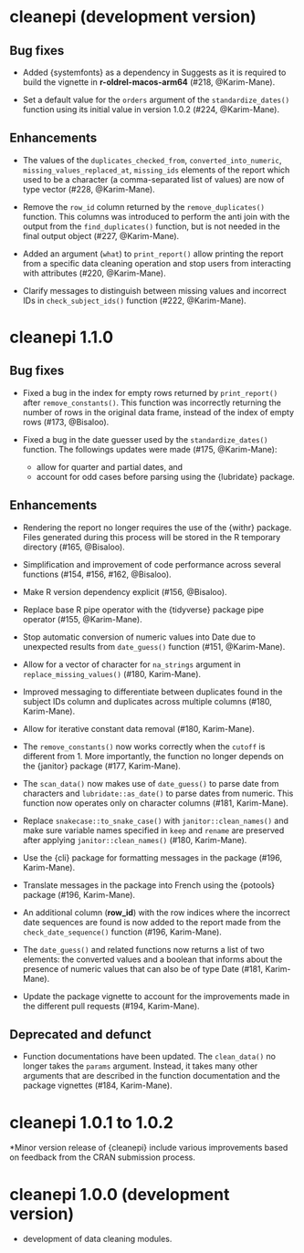 # cleanepi (development version)

## Bug fixes

* Added {systemfonts} as a dependency in Suggests as it is required to build the
vignette in **r-oldrel-macos-arm64** (#218, @Karim-Mane).

* Set a default value for the `orders` argument of the `standardize_dates()`
function using its initial value in version 1.0.2 (#224, @Karim-Mane).

## Enhancements

* The values of the `duplicates_checked_from`, `converted_into_numeric`,
`missing_values_replaced_at`, `missing_ids` elements of the report which used to
be a character (a comma-separated list of values) are now of type vector
(#228, @Karim-Mane).

* Remove the `row_id` column returned by the `remove_duplicates()` function.
This columns was introduced to perform the anti join with the output from the
`find_duplicates()` function, but is not needed in the final output object
(#227, @Karim-Mane).

* Added an argument (`what`) to `print_report()` allow printing the report from
a specific data cleaning operation and stop users from interacting with
attributes (#220, @Karim-Mane).

* Clarify messages to distinguish between missing values and incorrect IDs in
`check_subject_ids()` function (#222, @Karim-Mane).

# cleanepi 1.1.0

## Bug fixes

* Fixed a bug in the index for empty rows returned by `print_report()` after
`remove_constants()`. This function was incorrectly returning the number of rows
in the original data frame, instead of the index of empty rows (#173, @Bisaloo).

* Fixed a bug in the date guesser used by the `standardize_dates()` function.
The followings updates were made (#175, @Karim-Mane):
  * allow for quarter and partial dates, and
  * account for odd cases before parsing using the {lubridate} package.

## Enhancements

* Rendering the report no longer requires the use of the {withr} package. Files
generated during this process will be stored in the R temporary directory
(#165, @Bisaloo).

* Simplification and improvement of code performance across several functions
(#154, #156, #162, @Bisaloo).

* Make R version dependency explicit (#156, @Bisaloo).

* Replace base R pipe operator with the {tidyverse} package pipe operator
(#155, @Karim-Mane).

* Stop automatic conversion of numeric values into Date due to unexpected
results from `date_guess()` function (#151, @Karim-Mane).

* Allow for a vector of character for `na_strings` argument in
`replace_missing_values()` (#180, Karim-Mane).

* Improved messaging to differentiate between duplicates found in the subject
IDs column and duplicates across multiple columns (#180, Karim-Mane).

* Allow for iterative constant data removal (#180, Karim-Mane).

* The `remove_constants()` now works correctly when the `cutoff` is different
from 1. More importantly, the function no longer depends on the {janitor}
package (#177, Karim-Mane).

* The `scan_data()` now makes use of `date_guess()` to parse date from
characters and `lubridate::as_date()` to parse dates from numeric. This function
now operates only on character columns (#181, Karim-Mane).

* Replace `snakecase::to_snake_case()` with `janitor::clean_names()` and make
sure variable names specified in `keep` and `rename` are preserved after
applying `janitor::clean_names()` (#180, Karim-Mane).

* Use the {cli} package for formatting messages in the package
(#196, Karim-Mane).

* Translate messages in the package into French using the {potools}
package (#196, Karim-Mane).

* An additional column (**row_id**) with the row indices where the incorrect
date sequences are found is now added to the report made from the
`check_date_sequence()` function (#196, Karim-Mane).

* The `date_guess()` and related functions now returns a list of two elements:
the converted values and a boolean that informs about the presence of numeric
values that can also be of type Date (#181, Karim-Mane).

* Update the package vignette to account for the improvements made in the
different pull requests (#194, Karim-Mane).

## Deprecated and defunct

* Function documentations have been updated. The `clean_data()` no longer takes
the `params` argument. Instead, it takes many other arguments that are described
in the function documentation and the package vignettes (#184, Karim-Mane).

# cleanepi 1.0.1 to 1.0.2

*Minor version release of {cleanepi} include various improvements based on
feedback from the CRAN submission process.

# cleanepi 1.0.0 (development version)

* development of data cleaning modules.


